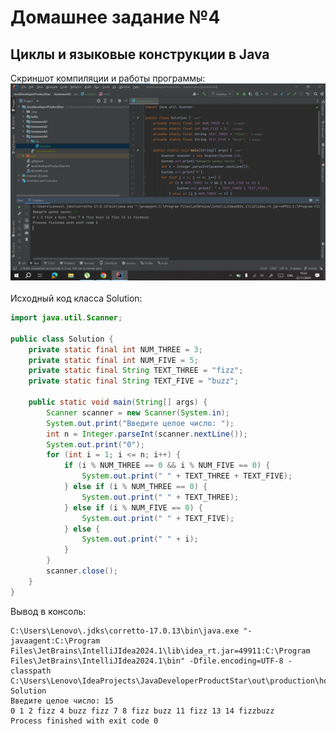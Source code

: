 # Домашнее задание №4
## Циклы и языковые конструкции в Java
Скриншот компиляции и работы программы:
![Скриншот1](https://github.com/SergeyVolko/JavaDeveloper/blob/master/homework4/src/screen/%D0%94%D0%B7%E2%84%964.png?raw=true)<br><br>
Исходный код класса Solution:
```java
import java.util.Scanner;

public class Solution {
    private static final int NUM_THREE = 3;
    private static final int NUM_FIVE = 5;
    private static final String TEXT_THREE = "fizz";
    private static final String TEXT_FIVE = "buzz";

    public static void main(String[] args) {
        Scanner scanner = new Scanner(System.in);
        System.out.print("Введите целое число: ");
        int n = Integer.parseInt(scanner.nextLine());
        System.out.print("0");
        for (int i = 1; i <= n; i++) {
            if (i % NUM_THREE == 0 && i % NUM_FIVE == 0) {
                System.out.print(" " + TEXT_THREE + TEXT_FIVE);
            } else if (i % NUM_THREE == 0) {
                System.out.print(" " + TEXT_THREE);
            } else if (i % NUM_FIVE == 0) {
                System.out.print(" " + TEXT_FIVE);
            } else {
                System.out.print(" " + i);
            }
        }
        scanner.close();
    }
}
```
Вывод в консоль:
```
C:\Users\Lenovo\.jdks\corretto-17.0.13\bin\java.exe "-javaagent:C:\Program Files\JetBrains\IntelliJIdea2024.1\lib\idea_rt.jar=49911:C:\Program Files\JetBrains\IntelliJIdea2024.1\bin" -Dfile.encoding=UTF-8 -classpath C:\Users\Lenovo\IdeaProjects\JavaDeveloperProductStar\out\production\homework4 Solution
Введите целое число: 15
0 1 2 fizz 4 buzz fizz 7 8 fizz buzz 11 fizz 13 14 fizzbuzz
Process finished with exit code 0
```